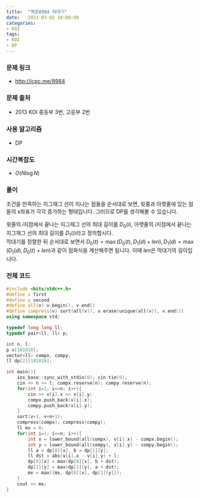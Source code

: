 ```yaml
---
title:  "백준8984 막대기"
date:   2021-03-02 18:08:00
categories:
- KOI
tags:
- KOI
- DP
---
```


### 문제 링크
* http://icpc.me/8984

### 문제 출처
* 2013 KOI 중등부 3번, 고등부 2번

### 사용 알고리즘
* DP

### 시간복잡도
* $O(N \log N)$

### 풀이
조건을 만족하는 지그재그 선이 지나는 점들을 순서대로 보면, 윗줄과 아랫줄에 있는 점들의 x좌표가 각각 증가하는 형태입니다. 그러므로 DP를 생각해볼 수 있습니다.

윗줄의 $i$지점에서 끝나는 지그재그 선의 최대 길이를 $D_0(i)$, 아랫줄의 $i$지점에서 끝나는 지그재그 선의 최대 길이를 $D_1(i)$라고 정의합시다.<br>
막대기를 정렬한 뒤 순서대로 보면서 $D_0(t) = \max(D_0(t), D_1(d) + len), D_1(d) = \max(D_1(d), D_0(t) + len)$과 같이 점화식을 계산해주면 됩니다. 이때 $len$은 막대기의 길이입니다.

### 전체 코드
```cpp
#include <bits/stdc++.h>
#define x first
#define y second
#define all(v) v.begin(), v.end()
#define compress(v) sort(all(v)), v.erase(unique(all(v)), v.end())
using namespace std;

typedef long long ll;
typedef pair<ll, ll> p;

int n, l;
p v[101010];
vector<ll> compx, compy;
ll dp[2][101010];

int main(){
    ios_base::sync_with_stdio(0); cin.tie(0);
    cin >> n >> l; compx.reserve(n); compy.reserve(n);
    for(int i=1; i<=n; i++){
        cin >> v[i].x >> v[i].y;
        compx.push_back(v[i].x);
        compy.push_back(v[i].y);
    }
    sort(v+1, v+n+1);
    compress(compx); compress(compy);
    ll mx = 0;
    for(int i=1; i<=n; i++){
        int x = lower_bound(all(compx), v[i].x) - compx.begin();
        int y = lower_bound(all(compy), v[i].y) - compy.begin();
        ll a = dp[0][x], b = dp[1][y];
        ll dst = abs(v[i].x - v[i].y) + l;
        dp[0][x] = max(dp[0][x], b + dst);
        dp[1][y] = max(dp[1][y], a + dst);
        mx = max({mx, dp[0][x], dp[1][y]});
    }
    cout << mx;
}
```
